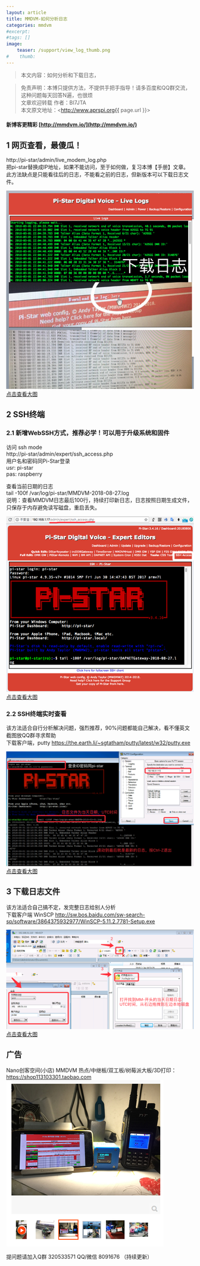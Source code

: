 ```yaml
---
layout: article
title: MMDVM-如何分析日志
categories: mmdvm
#excerpt:
#tags: []
image:
    teaser: /support/view_log_thumb.png
#    thumb:
---
```



> 本文内容：如何分析和下载日志，

> 免责声明：本博只提供方法，不提供手把手指导！请多百度和QQ群交流，这种问题每天回答N遍，也很烦  
> 文章欢迎转载
> 作者：BI7JTA  
> 本文原文地址：<http://www.aprspi.org{{ page.url }}> 


#### 新博客更精彩 [http://mmdvm.io/](http://mmdvm.io/)  


## 1 网页查看，最傻瓜！
http://pi-star/admin/live_modem_log.php  
把pi-star替换成IP地址，如果不能访问，至于如何做，复习本博【手册】文章。此方法缺点是只能看往后的日志，不能看之前的日志，但新版本可以下载日志文件。  

![图片装载中](/images/support/viewlog_live_log.png)   
[点击查看大图](http://www.aprspi.org/images/support/viewlog_live_log.png)   

## 2 SSH终端  

### 2.1 新增WebSSH方式，推荐必学！可以用于升级系统和固件
访问 ssh mode   
http://pi-star/admin/expert/ssh_access.php   
用户名和密码同Pi-Star登录   
usr: pi-star   
pas: raspberry   
 
查看当前日期的日志  
tail -100f /var/log/pi-star/MMDVM-2018-08-27.log    
说明：查看MMDVM日志最后100行，持续打印新日志，日志按照日期生成文件，只保存于内存避免读写磁盘，重启丢失。

![图片装载中](/images/support/viewlog_web_ssh_log.png)   
[点击查看大图](http://www.aprspi.org/images/support/viewlog_web_ssh_log.png)   

### 2.2 SSH终端实时查看   
该方法适合自行分析解决问题，强烈推荐，90%问题都能自己解决，看不懂英文截图放QQ群寻求帮助  
下载客户端，putty 
https://the.earth.li/~sgtatham/putty/latest/w32/putty.exe

![图片装载中](/images/support/viewlog_ssh_log.png)   
[点击查看大图](http://www.aprspi.org/images/support/viewlog_ssh_log.png)   

## 3 下载日志文件  
该方法适合自己搞不定，发完整日志给别人分析    
下载客户端 WinSCP 
http://sw.bos.baidu.com/sw-search-sp/software/3864375932977/WinSCP-5.11.2.7781-Setup.exe

![图片装载中](/images/support/viewlog_scp_log.png)   
[点击查看大图](http://www.aprspi.org/images/support/viewlog_scp_log.png)   

## 广告
Nano创客空间(小店) MMDVM 热点/中继板/双工板/树莓派大板/3D打印：  
[https://shop113103301.taobao.com ](https://shop113103301.taobao.com )   
![图片装载中](/images/mmdvm/nano_userguide_taobao.png)     



提问题请加入Q群 320533571  QQ/微信 8091676 
（持续更新）







